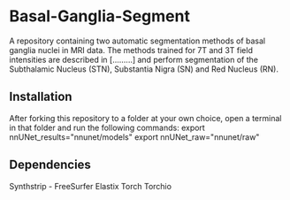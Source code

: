 # Basal-Ganglia-Segment
A repository containing two automatic segmentation methods of basal ganglia nuclei in MRI data. The methods trained for 7T and 3T field intensities are described in [.........] and perform segmentation of the Subthalamic Nucleus (STN), Substantia Nigra (SN) and Red Nucleus (RN).

## Installation
After forking this repository to a folder at your own choice, open a terminal in that folder and run the following commands:
export nnUNet_results="nnunet/models"
export nnUNet_raw="nnunet/raw"

## Dependencies
Synthstrip - FreeSurfer
Elastix
Torch
Torchio
